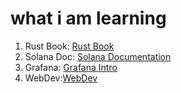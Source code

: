 # what i am learning

1. Rust Book: [Rust Book](https://doc.rust-lang.org/book/)  
2. Solana Doc: [Solana Documentation](https://solana.com/doc)
3. Grafana:  [Grafana Intro](http://youtube.com/watch?v=7z5FwdfL7v4)
4. WebDev:[WebDev](https://www.youtube.com/playlist?list=PLu0W_9lII9agq5TrH9XLIKQvv0iaF2X3w)
